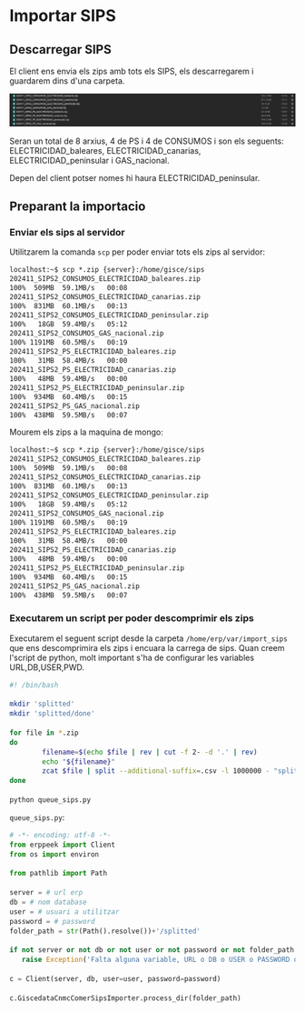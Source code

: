 # Importar SIPS

## Descarregar SIPS

El client ens envia els zips amb tots els SIPS, els descarregarem i guardarem dins d'una carpeta.

![zips_en_carpeta]

Seran un total de 8 arxius, 4 de PS i 4 de CONSUMOS i son els seguents: ELECTRICIDAD_baleares, ELECTRICIDAD_canarias, ELECTRICIDAD_peninsular i GAS_nacional.

Depen del client potser nomes hi haura ELECTRICIDAD_peninsular.

## Preparant la importacio

### Enviar els sips al servidor

Utilitzarem la comanda `scp` per poder enviar tots els zips al servidor:

```ShellSession
localhost:~$ scp *.zip {server}:/home/gisce/sips
202411_SIPS2_CONSUMOS_ELECTRICIDAD_baleares.zip                                                             100%  509MB  59.1MB/s   00:08    
202411_SIPS2_CONSUMOS_ELECTRICIDAD_canarias.zip                                                             100%  831MB  60.1MB/s   00:13
202411_SIPS2_CONSUMOS_ELECTRICIDAD_peninsular.zip                                                           100%   18GB  59.4MB/s   05:12    
202411_SIPS2_CONSUMOS_GAS_nacional.zip                                                                      100% 1191MB  60.5MB/s   00:19    
202411_SIPS2_PS_ELECTRICIDAD_baleares.zip                                                                   100%   31MB  58.4MB/s   00:00    
202411_SIPS2_PS_ELECTRICIDAD_canarias.zip                                                                   100%   48MB  59.4MB/s   00:00    
202411_SIPS2_PS_ELECTRICIDAD_peninsular.zip                                                                 100%  934MB  60.4MB/s   00:15    
202411_SIPS2_PS_GAS_nacional.zip                                                                            100%  438MB  59.5MB/s   00:07    
```

Mourem els zips a la maquina de mongo:

```ShellSession
localhost:~$ scp *.zip {server}:/home/gisce/sips
202411_SIPS2_CONSUMOS_ELECTRICIDAD_baleares.zip                                                             100%  509MB  59.1MB/s   00:08    
202411_SIPS2_CONSUMOS_ELECTRICIDAD_canarias.zip                                                             100%  831MB  60.1MB/s   00:13
202411_SIPS2_CONSUMOS_ELECTRICIDAD_peninsular.zip                                                           100%   18GB  59.4MB/s   05:12    
202411_SIPS2_CONSUMOS_GAS_nacional.zip                                                                      100% 1191MB  60.5MB/s   00:19    
202411_SIPS2_PS_ELECTRICIDAD_baleares.zip                                                                   100%   31MB  58.4MB/s   00:00    
202411_SIPS2_PS_ELECTRICIDAD_canarias.zip                                                                   100%   48MB  59.4MB/s   00:00    
202411_SIPS2_PS_ELECTRICIDAD_peninsular.zip                                                                 100%  934MB  60.4MB/s   00:15    
202411_SIPS2_PS_GAS_nacional.zip                                                                            100%  438MB  59.5MB/s   00:07    
```

### Executarem un script per poder descomprimir els zips

Executarem el seguent script desde la carpeta `/home/erp/var/import_sips` que ens descomprimira els zips i encuara la carrega de sips. Quan creem l'script de python, molt important s'ha de configurar les variables URL,DB,USER,PWD.

```bash
#! /bin/bash

mkdir 'splitted'
mkdir 'splitted/done'

for file in *.zip
do
        filename=$(echo $file | rev | cut -f 2- -d '.' | rev)
        echo "${filename}"
        zcat $file | split --additional-suffix=.csv -l 1000000 - "splitted/${filename}_splitted"
done

python queue_sips.py
```

`queue_sips.py`:

```python
# -*- encoding: utf-8 -*-
from erppeek import Client
from os import environ

from pathlib import Path

server = # url erp
db = # nom database
user = # usuari a utilitzar
password = # password
folder_path = str(Path().resolve())+'/splitted'

if not server or not db or not user or not password or not folder_path:
   raise Exception('Falta alguna variable, URL o DB o USER o PASSWORD o PATH')

c = Client(server, db, user=user, password=password)

c.GiscedataCnmcComerSipsImporter.process_dir(folder_path)
```

[zips_en_carpeta]: /gisce_data/procediments/import_sips/image.png
